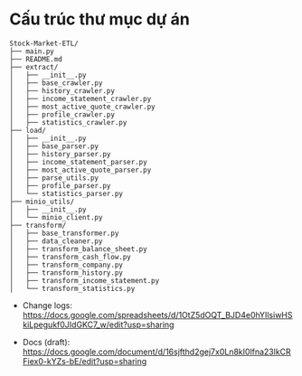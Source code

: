# Cấu trúc thư mục dự án

```plaintext
Stock-Market-ETL/
├── main.py
├── README.md
├── extract/
│   ├── __init__.py
│   ├── base_crawler.py
│   ├── history_crawler.py
│   ├── income_statement_crawler.py
│   ├── most_active_quote_crawler.py
│   ├── profile_crawler.py
│   ├── statistics_crawler.py
├── load/
│   ├── __init__.py
│   ├── base_parser.py
│   ├── history_parser.py
│   ├── income_statement_parser.py
│   ├── most_active_quote_parser.py
│   ├── parse_utils.py
│   ├── profile_parser.py
│   └── statistics_parser.py
├── minio_utils/
│   ├── __init__.py
│   └── minio_client.py
├── transform/
│   ├── base_transformer.py
│   ├── data_cleaner.py
│   ├── transform_balance_sheet.py
│   ├── transform_cash_flow.py
│   ├── transform_company.py
│   ├── transform_history.py
│   ├── transform_income_statement.py
│   └── transform_statistics.py
```
- Change logs: https://docs.google.com/spreadsheets/d/1OtZ5dOQT_BJD4e0hYIlsiwHSkiLpegukf0JIdGKC7_w/edit?usp=sharing

- Docs (draft): https://docs.google.com/document/d/16sjfthd2gej7x0Ln8kI0lfna23lkCRFiex0-kYZs-bE/edit?usp=sharing

